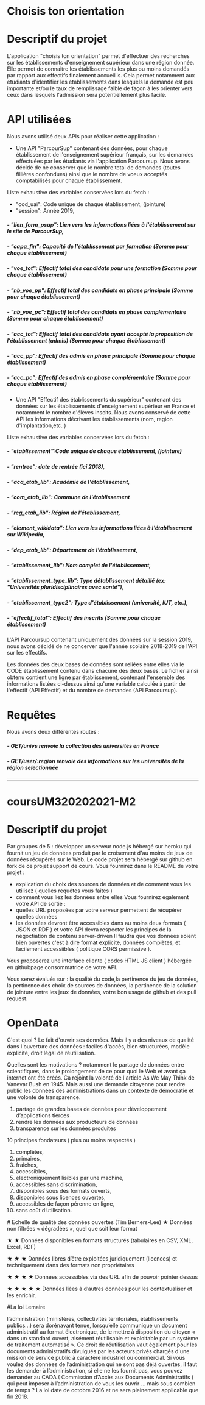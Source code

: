 # Choisis ton orientation

# Descriptif du projet
L'application "choisis ton orientation" permet d'effectuer des recherches sur les établissements d'enseignement supérieur dans une région donnée.  
Elle permet de connaitre les établissements les plus ou moins demandés par rapport aux effectifs finalement accueillis. Cela permet notamment aux étudiants d'identifier les établissements dans lesquels la demande est peu importante et/ou le taux de remplissage faible de façon à les orienter vers ceux dans lesquels l'admission sera potentiellement plus facile.

# API utilisées
Nous avons utilisé deux APIs pour réaliser cette application :

- Une API "ParcourSup" contenant des données, pour chaque établissement de l'enseignement supérieur français, sur les demandes effectuées par les étudiants via l'application Parcoursup. Nous avons décidé de ne conserver que le nombre total de demandes (toutes fillières confondues) ainsi que le nombre de voeux acceptés comptabilisés pour chaque établissement.

Liste exhaustive des variables conservées lors du fetch :
- "cod_uai": Code unique de chaque établissement, (jointure)
- "session": Année 2019,
##### - "lien_form_psup": Lien vers les informations liées à l'établissement sur le site de ParcourSup,
##### - "capa_fin": Capacité de l’établissement par formation (Somme pour chaque établissement)
##### - "voe_tot": Effectif total des candidats pour une formation (Somme pour chaque établissement)
##### - "nb_voe_pp": Effectif total des candidats en phase principale (Somme pour chaque établissement)
##### - "nb_voe_pc": Effectif total des candidats en phase complémentaire (Somme pour chaque établissement)
##### - "acc_tot": Effectif total des candidats ayant accepté la proposition de l’établissement (admis) (Somme pour chaque établissement)
##### - "acc_pp": Effectif des admis en phase principale (Somme pour chaque établissement)
##### - "acc_pc": Effectif des admis en phase complémentaire (Somme pour chaque établissement)


- Une API "Effectif des établissements du supérieur" contenant des données sur les établissements d'enseignement supérieur en France et notamment le nombre d'élèves inscits. Nous avons conservé de cette API les informations décrivant les établissements (nom, region d'implantation,etc. )

Liste exhaustive des variables concervées lors du fetch :
##### - "etablissement":Code unique de chaque établissement, (jointure)
##### - "rentree": date de rentrée (ici 2018),
##### - "aca_etab_lib": Académie de l'établissement,
##### - "com_etab_lib": Commune de l'établissement
##### - "reg_etab_lib": Région de l'établissement,
##### - "element_wikidata": Lien vers les informations liées à l'établissement sur Wikipedia,
##### - "dep_etab_lib": Département de l'établissement,
##### - "etablissement_lib": Nom complet de l'établissement,
##### - "etablissement_type_lib": Type détablissement détaillé (ex: "Universités pluridisciplinaires avec santé"),
##### - "etablissement_type2": Type d'établissement (université, IUT, etc.),
##### - "effectif_total": Effectif des inscrits (Somme pour chaque établissement)

L'API Parcoursup contenant uniquement des données sur la session 2019, nous avons décidé de ne concerver que l'année scolaire 2018-2019 de l'API sur les effectifs.

Les données des deux bases de données sont reliées entre elles via le CODE établissement contenu dans chacune des deux bases. Le fichier ainsi obtenu contient une ligne par établissement, contenant l'ensemble des informations listées ci-dessus ainsi qu'une variable calculée à partir de l'effectif (API Effectif) et du nombre de demandes (API Parcoursup). 

# Requêtes
Nous avons deux différentes routes :
##### - GET/univs renvoie la collection des universités en France
##### - GET/user/:region renvoie des informations sur les universités de la région selectionnée

_________________________________________________________

# coursUM320202021-M2

# Descriptif du projet
Par groupes de 5 : développer un serveur node.js hébergé sur heroku qui fournit un jeu de données produit par le croisement d'au moins de jeux de données récupérés sur le Web. Le code projet sera hébergé sur github en fork de ce projet support de cours.
Vous fournirez dans le README de votre projet :
* explication du choix des sources de données et de comment vous les utilisez ( quelles requêtes vous faites )
* comment vous liez les données entre elles
Vous fournirez également votre API de sortie :
* quelles URL proposées par votre serveur permettent de récupérer quelles données
* les données devront être accessibles dans au moins deux formats ( JSON et RDF ) et votre API devra respecter les principes de la négoctiation de contenu server-driven
Il faudra que vos données soient bien ouvertes c'est à dire format explicite, données complètes, et facilement accessiibles ( politique CORS permissive ).


Vous proposerez une interface cliente ( codes HTML JS client ) hébergée en githubpage consommatrice de votre API.

Vous serez évalués sur : la qualité du code,la pertinence du jeu de données, la pertinence des choix de sources de données, la pertinence de la solution de jointure entre les jeux de données, votre bon usage de github et des pull request.


# OpenData

C'est quoi ? Le fait d'ouvrir ses données. Mais il y a des niveaux de qualité dans l'ouverture des données : faciles d'accès, bien structurées, modèle explicite, droit légal de réutilisation.


Quelles sont les motivations ? notamment le partage de données entre scientifiques, dans le prolongement de ce pour quoi le Web et avant ça internet ont été créés. Ca rejoint la volonté de l'article As We May Think de Vanevar Bush en 1945. Mais aussi une demande citoyenne pour rendre public les données des administrations dans un contexte de démocratie et une volonté de transparence.
1. partage de grandes bases de données pour développement d’applications tierces
2. rendre les données aux producteurs de données
3. transparence sur les données produites

10 principes fondateurs ( plus ou moins respectés )
1. complètes,
2. primaires,
3. fraîches,
4. accessibles,
5. électroniquement lisibles par une machine,
6. accessibles sans discrimination,
7. disponibles sous des formats ouverts,
8. disponibles sous licences ouvertes,
9. accessibles de façon pérenne en ligne,
10. sans coût d’utilisation.

# Echelle de qualité des données ouvertes (Tim Berners-Lee)
★ Données non filtrées « dégradées », quel que soit leur format

★ ★ Données disponibles en formats structurés (tabulaires en CSV, XML, Excel, RDF)

★ ★ ★ Données libres d’être exploitées juridiquement (licences) et techniquement dans des formats non propriétaires

★ ★ ★ ★ Données accessibles via des URL afin de pouvoir pointer dessus

★ ★ ★ ★ ★ Données liées à d’autres données pour les contextualiser et les enrichir.

#La loi Lemaire

l’administration (ministères, collectivités territoriales, établissements publics...) sera dorénavant tenue, lorsqu’elle communique un document administratif au format électronique, de le mettre à disposition du citoyen « dans un standard ouvert, aisément réutilisable et exploitable par un système de traitement automatisé ». Ce droit de réutilisation vaut également pour les documents administratifs divulgués par les acteurs privés chargés d'une mission de service public à caractère industriel ou commercial. Si vous voulez des données de l’administration qui ne sont pas déjà ouvertes, il faut les demander à l’administration, si elle ne les fournit pas, vous pouvez demander au CADA  ( Commission d’Accès aux Documents Administratifs ) qui peut imposer à l’administration de vous les ouvrir … mais sous combien de temps ? La loi date de octobre 2016 et ne sera pleinement applicable que fin 2018.


